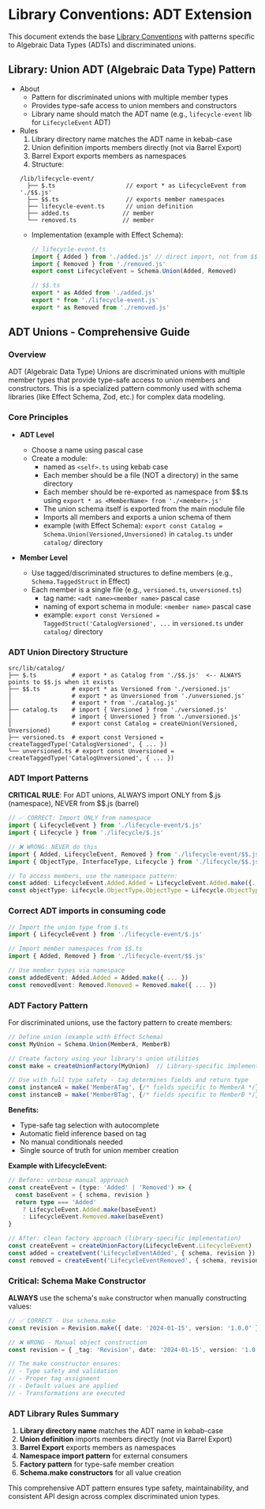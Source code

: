 # Library Conventions: ADT Extension

This document extends the base [Library Conventions](./library.md) with patterns specific to Algebraic Data Types (ADTs)
and discriminated unions.

## Library: Union ADT (Algebraic Data Type) Pattern

- About
  - Pattern for discriminated unions with multiple member types
  - Provides type-safe access to union members and constructors
  - Library name should match the ADT name (e.g., `lifecycle-event` lib for `LifecycleEvent` ADT)
- Rules
  1. Library directory name matches the ADT name in kebab-case
  2. Union definition imports members directly (not via Barrel Export)
  3. Barrel Export exports members as namespaces
  4. Structure:
  ```
  /lib/lifecycle-event/
    ├── $.ts                    // export * as LifecycleEvent from './$$.js'
    ├── $$.ts                   // exports member namespaces
    ├── lifecycle-event.ts      // union definition
    ├── added.ts               // member
    └── removed.ts             // member
  ```
  - Implementation (example with Effect Schema):
    ```typescript
    // lifecycle-event.ts
    import { Added } from './added.js' // direct import, not from $$.ts
    import { Removed } from './removed.js'
    export const LifecycleEvent = Schema.Union(Added, Removed)

    // $$.ts
    export * as Added from './added.js'
    export * from './lifecycle-event.js'
    export * as Removed from './removed.js'
    ```

## ADT Unions - Comprehensive Guide

### Overview

ADT (Algebraic Data Type) Unions are discriminated unions with multiple member types that provide type-safe access to
union members and constructors. This is a specialized pattern commonly used with schema libraries (like Effect Schema,
Zod, etc.) for complex data modeling.

### Core Principles

- **ADT Level**
  - Choose a name using pascal case
  - Create a module:
    - named as `<self>.ts` using kebab case
    - Each member should be a file (NOT a directory) in the same directory
    - Each member should be re-exported as namespace from $$.ts using `export * as <MemberName> from './<member>.js'`
    - The union schema itself is exported from the main module file
    - Imports all members and exports a union schema of them
    - example (with Effect Schema): `export const Catalog = Schema.Union(Versioned,Unversioned)` in `catalog.ts` under
      `catalog/` directory

- **Member Level**
  - Use tagged/discriminated structures to define members (e.g., `Schema.TaggedStruct` in Effect)
  - Each member is a single file (e.g., `versioned.ts`, `unversioned.ts`)
    - tag name: `<adt name><member name>` pascal case
    - naming of export schema in module: `<member name>` pascal case
    - example: `export const Versioned = TaggedStruct('CatalogVersioned', ...` in `versioned.ts` under `catalog/`
      directory

### ADT Union Directory Structure

```
src/lib/catalog/
├── $.ts          # export * as Catalog from './$$.js'  <-- ALWAYS points to $$.js when it exists
├── $$.ts         # export * as Versioned from './versioned.js'
│                 # export * as Unversioned from './unversioned.js'
│                 # export * from './catalog.js'
├── catalog.ts    # import { Versioned } from './versioned.js'
│                 # import { Unversioned } from './unversioned.js'
│                 # export const Catalog = createUnion(Versioned, Unversioned)
├── versioned.ts  # export const Versioned = createTaggedType('CatalogVersioned', { ... })
└── unversioned.ts # export const Unversioned = createTaggedType('CatalogUnversioned', { ... })
```

### ADT Import Patterns

**CRITICAL RULE**: For ADT unions, ALWAYS import ONLY from $.js (namespace), NEVER from $$.js (barrel)

```typescript
// ✅ CORRECT: Import ONLY from namespace
import { LifecycleEvent } from './lifecycle-event/$.js'
import { Lifecycle } from './lifecycle/$.js'

// ❌ WRONG: NEVER do this
import { Added, LifecycleEvent, Removed } from './lifecycle-event/$$.js'
import { ObjectType, InterfaceType, Lifecycle } from './lifecycle/$$.js'

// To access members, use the namespace pattern:
const added: LifecycleEvent.Added.Added = LifecycleEvent.Added.make({...})
const objectType: Lifecycle.ObjectType.ObjectType = Lifecycle.ObjectType.make({...})
```

### Correct ADT imports in consuming code

```typescript
// Import the union type from $.ts
import { LifecycleEvent } from './lifecycle-event/$.js'

// Import member namespaces from $$.ts
import { Added, Removed } from './lifecycle-event/$$.js'

// Use member types via namespace
const addedEvent: Added.Added = Added.make({ ... })
const removedEvent: Removed.Removed = Removed.make({ ... })
```

### ADT Factory Pattern

For discriminated unions, use the factory pattern to create members:

```typescript
// Define union (example with Effect Schema)
const MyUnion = Schema.Union(MemberA, MemberB)

// Create factory using your library's union utilities
const make = createUnionFactory(MyUnion)  // Library-specific implementation

// Use with full type safety - tag determines fields and return type
const instanceA = make('MemberATag', {/* fields specific to MemberA */})
const instanceB = make('MemberBTag', {/* fields specific to MemberB */})
```

**Benefits:**

- Type-safe tag selection with autocomplete
- Automatic field inference based on tag
- No manual conditionals needed
- Single source of truth for union member creation

**Example with LifecycleEvent:**

```typescript
// Before: verbose manual approach
const createEvent = (type: 'Added' | 'Removed') => {
  const baseEvent = { schema, revision }
  return type === 'Added'
    ? LifecycleEvent.Added.make(baseEvent)
    : LifecycleEvent.Removed.make(baseEvent)
}

// After: clean factory approach (library-specific implementation)
const createEvent = createUnionFactory(LifecycleEvent.LifecycleEvent)
const added = createEvent('LifecycleEventAdded', { schema, revision })
const removed = createEvent('LifecycleEventRemoved', { schema, revision })
```

### Critical: Schema Make Constructor

**ALWAYS** use the schema's `make` constructor when manually constructing values:

```typescript
// ✅ CORRECT - Use schema.make
const revision = Revision.make({ date: '2024-01-15', version: '1.0.0' })

// ❌ WRONG - Manual object construction
const revision = { _tag: 'Revision', date: '2024-01-15', version: '1.0.0' }

// The make constructor ensures:
// - Type safety and validation
// - Proper tag assignment
// - Default values are applied
// - Transformations are executed
```

### ADT Library Rules Summary

1. **Library directory name** matches the ADT name in kebab-case
2. **Union definition** imports members directly (not via Barrel Export)
3. **Barrel Export** exports members as namespaces
4. **Namespace import pattern** for external consumers
5. **Factory pattern** for type-safe member creation
6. **Schema.make constructors** for all value creation

This comprehensive ADT pattern ensures type safety, maintainability, and consistent API design across complex
discriminated union types.

